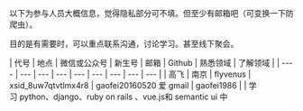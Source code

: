 以下为参与人员大概信息，觉得隐私部分可不填。但至少有邮箱吧（可变换一下防爬虫）。  

目的是有需要时，可以重点联系沟通，讨论学习。甚至线下聚会。  


| 代号 | 地点 | 微信或公众号 | 新生号 | 邮箱 | Github | 熟悉领域 | 了解领域 |
| ---- | --- | --- | --- | --- | --- | --- | --- | --- |
| 高飞 | 南京 | flyvenus | xsid_8uw7qtvtlmx4r8 | gaofei20160520 爱 gmail | gaofei1986 |  | 学习 python、django、ruby on rails 、vue.js和 semantic ui 中
